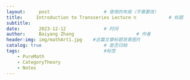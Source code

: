```yaml
---
layout:     post   				    # 使用的布局（不需要改）
title:     Introduction to Transseries Lecture n			# 标题 
subtitle:   
date:       2023-12-12 				# 时间
author:     Baiyang Zhang 						# 作者
header-img: img/mathArt1.jpg 	#这篇文章标题背景图片
catalog: true 						# 是否归档
tags:								#标签
    - PureMath
    - CategoryTheory
    - Notes
---
```


